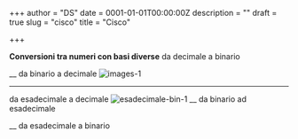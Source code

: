 +++
author = "DS"
date = 0001-01-01T00:00:00Z
description = ""
draft = true
slug = "cisco"
title = "Cisco"

+++


<script> 
function dec_bin(num){
	n = document.getElementById("decimale").value; 
	binario = "";

	while(n!=0) {
		resto = n%2; 
		n = (n-resto)/2; 
		binario = resto + binario;
	}
	
	return binario;
}


function dec_ott(num){
	n = document.getElementById("decimale").value; 
	ottale = "";

	while(n!=0) {
		resto = n%8; 
		n = (n-resto)/8;
		ottale = resto + ottale;
	}
	
	return ottale;
}

function dec_esa(num){
	n = document.getElementById("decimale").value; 
	esa = ""; 
	while(n!=0) { 
		resto = n%16; 
		n = (n-resto)/16; 
		ar = new Array('0','1','2','3','4','5','6','7','8','9','A','B','C','D','E','F');
		if (resto > 9) 
			resto = ar[resto]; 
		esa = resto + esa;
	}
	
	return esa;
}


function change(name)
{
		n = document.getElementById("decimale").value;
                result = dec_bin(n);
		result2 = dec_ott(n);
		result3 = dec_esa(n);
		risultato.value=result;
		risultato2.value=result2;
		risultato3.value=result3;
}
</script>

**Conversioni tra numeri con basi diverse**
 da decimale a binario

__
da binario a decimale
![images-1](http://35.228.152.175/content/images/2020/03/images-1.png)

_______________________________________________________________________________
da esadecimale a decimale
![esadecimale-bin-1](http://35.228.152.175/content/images/2020/03/esadecimale-bin-1.jpg)
__
da binario ad esadecimale

__
da esadecimale a binario



